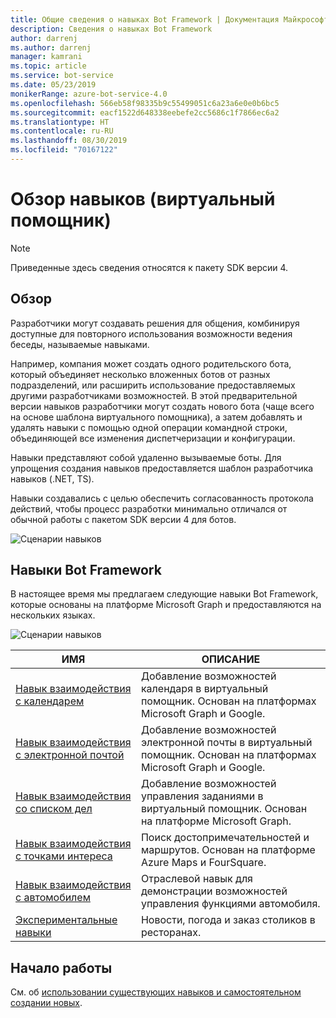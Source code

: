 ```yaml
---
title: Общие сведения о навыках Bot Framework | Документация Майкрософт
description: Сведения о навыках Bot Framework
author: darrenj
ms.author: darrenj
manager: kamrani
ms.topic: article
ms.service: bot-service
ms.date: 05/23/2019
monikerRange: azure-bot-service-4.0
ms.openlocfilehash: 566eb58f98335b9c55499051c6a23a6e0e0b6bc5
ms.sourcegitcommit: eacf1522d648338eebefe2cc5686c1f7866ec6a2
ms.translationtype: HT
ms.contentlocale: ru-RU
ms.lasthandoff: 08/30/2019
ms.locfileid: "70167122"
---
```

# <a name="virtual-assistant---skills-overview"></a>Обзор навыков (виртуальный помощник)

> [!NOTE]
> Приведенные здесь сведения относятся к пакету SDK версии 4. 

## <a name="overview"></a>Обзор

Разработчики могут создавать решения для общения, комбинируя доступные для повторного использования возможности ведения беседы, называемые навыками.

Например, компания может создать одного родительского бота, который объединяет несколько вложенных ботов от разных подразделений, или расширить использование предоставляемых другими разработчиками возможностей. В этой предварительной версии навыков разработчики могут создать нового бота (чаще всего на основе шаблона виртуального помощника), а затем добавлять и удалять навыки с помощью одной операции командной строки, объединяющей все изменения диспетчеризации и конфигурации.     

Навыки представляют собой удаленно вызываемые боты. Для упрощения создания навыков предоставляется шаблон разработчика навыков (.NET, TS).

Навыки создавались с целью обеспечить согласованность протокола действий, чтобы процесс разработки минимально отличался от обычной работы с пакетом SDK версии 4 для ботов. 

![Сценарии навыков](./media/enterprise-template/skills-scenarios.png)

## <a name="bot-framework-skills"></a>Навыки Bot Framework

В настоящее время мы предлагаем следующие навыки Bot Framework, которые основаны на платформе Microsoft Graph и предоставляются на нескольких языках.

![Сценарии навыков](./media/enterprise-template/skills-at-build.png)

| ИМЯ | ОПИСАНИЕ |
| ---- | ----------- |
|[Навык взаимодействия с календарем](https://aka.ms/bf-calendar-skill)|Добавление возможностей календаря в виртуальный помощник. Основан на платформах Microsoft Graph и Google.|
|[Навык взаимодействия с электронной почтой](https://aka.ms/bf-email-skill)|Добавление возможностей электронной почты в виртуальный помощник. Основан на платформах Microsoft Graph и Google.|
|[Навык взаимодействия со списком дел](https://aka.ms/bf-todo-skill)|Добавление возможностей управления заданиями в виртуальный помощник. Основан на платформе Microsoft Graph.|
|[Навык взаимодействия с точками интереса](https://aka.ms/bf-poi-skill)|Поиск достопримечательностей и маршрутов. Основан на платформе Azure Maps и FourSquare.|
|[Навык взаимодействия с автомобилем](https://aka.ms/bf-autos-kill)|Отраслевой навык для демонстрации возможностей управления функциями автомобиля.|
|[Экспериментальные навыки](https://aka.ms/bf-experimental-skills)|Новости, погода и заказ столиков в ресторанах.|

## <a name="getting-started"></a>Начало работы

См. об [использовании существующих навыков и самостоятельном создании новых](https://aka.ms/bfs-tutorials).
